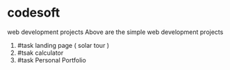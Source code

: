 # codesoft
web development projects
Above are the simple web development projects
1) #task landing page ( solar tour )
2) #tsak calculator
3) #task Personal Portfolio 
